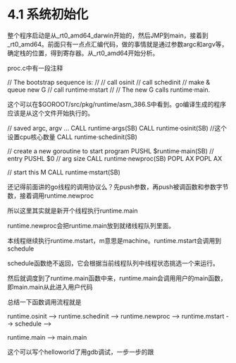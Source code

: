 # 4.1 系统初始化

整个程序启动是从_rt0_amd64_darwin开始的，然后JMP到main，接着到_rt0_amd64。前面只有一点点汇编代码，做的事情就是通过参数argc和argv等，确定栈的位置，得到寄存器。从_rt0_amd64开始分析。

proc.c中有一段注释

// The bootstrap sequence is:
//
// call osinit
// call schedinit
// make & queue new G
// call runtime·mstart
//
// The new G calls runtime·main.

这个可以在$GOROOT/src/pkg/runtime/asm_386.S中看到。go编译生成的程序应该是从这个文件开始执行的。

// saved argc, argv
...
CALL runtime·args(SB)
CALL runtime·osinit(SB) //这个设置cpu核心数量
CALL runtime·schedinit(SB)

// create a new goroutine to start program
PUSHL $runtime·main(SB) // entry
PUSHL $0 // arg size
CALL runtime·newproc(SB) 
POPL AX
POPL AX

// start this M
CALL runtime·mstart(SB)

还记得前面讲的go线程的调用协议么？先push参数，再push被调函数和参数字节数，接着调用runtime.newproc

所以这里其实就是新开个线程执行runtime.main

runtime.newproc会把runtime.main放到就绪线程队列里面。

本线程继续执行runtime.mstart，m意思是machine。runtime.mstart会调用到schedule

schedule函数绝不返回，它会根据当前线程队列中线程状态挑选一个来运行。

然后就调度到了runtime.main函数中来，runtime.main会调用用户的main函数，即main.main从此进入用户代码

总结一下函数调用流程就是

runtime.osinit --> runtime.schedinit --> runtime.newproc --> runtime.mstart --> schedule --> 

runtime.main --> main.main

这个可以写个helloworld了用gdb调试，一步一步的跟